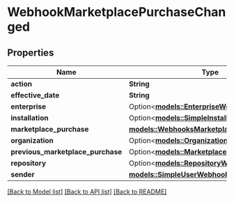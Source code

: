 # WebhookMarketplacePurchaseChanged

## Properties

Name | Type | Description | Notes
------------ | ------------- | ------------- | -------------
**action** | **String** |  | 
**effective_date** | **String** |  | 
**enterprise** | Option<[**models::EnterpriseWebhooks**](enterprise-webhooks.md)> |  | [optional]
**installation** | Option<[**models::SimpleInstallation**](simple-installation.md)> |  | [optional]
**marketplace_purchase** | [**models::WebhooksMarketplacePurchase**](webhooks_marketplace_purchase.md) |  | 
**organization** | Option<[**models::OrganizationSimpleWebhooks**](organization-simple-webhooks.md)> |  | [optional]
**previous_marketplace_purchase** | Option<[**models::MarketplacePurchase**](Marketplace_Purchase.md)> |  | [optional]
**repository** | Option<[**models::RepositoryWebhooks**](repository-webhooks.md)> |  | [optional]
**sender** | [**models::SimpleUserWebhooks**](simple-user-webhooks.md) |  | 

[[Back to Model list]](../README.md#documentation-for-models) [[Back to API list]](../README.md#documentation-for-api-endpoints) [[Back to README]](../README.md)


